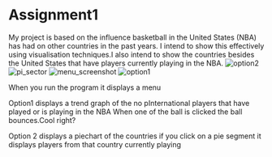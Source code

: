 # Assignment1
My project is based on the influence basketball in the United States (NBA) has had on other countries in the past years. I intend to show this effectively using visualisation techniques.I also intend to show the countries besides the United States that have players currently playing in the NBA.
![option2](https://cloud.githubusercontent.com/assets/15613250/11660091/556379f8-9dc3-11e5-874c-a999f832d821.jpg)
![pi_sector](https://cloud.githubusercontent.com/assets/15613250/11660093/55672076-9dc3-11e5-9f5b-14de948f08e9.jpg)
![menu_screenshot](https://cloud.githubusercontent.com/assets/15613250/11660094/55671ee6-9dc3-11e5-916b-c73266a2d0a0.jpg)
![option1](https://cloud.githubusercontent.com/assets/15613250/11660092/55668ef4-9dc3-11e5-886a-f788a69b1529.jpg)

When you run the program it displays a menu 

Option1 displays a trend graph of the no pInternational players that have played or is playing in the NBA
When one of the ball is clicked the ball bounces.Cool right?

Option 2 displays a piechart of the countries
if you click on a pie segment it displays players from that country currently playing




